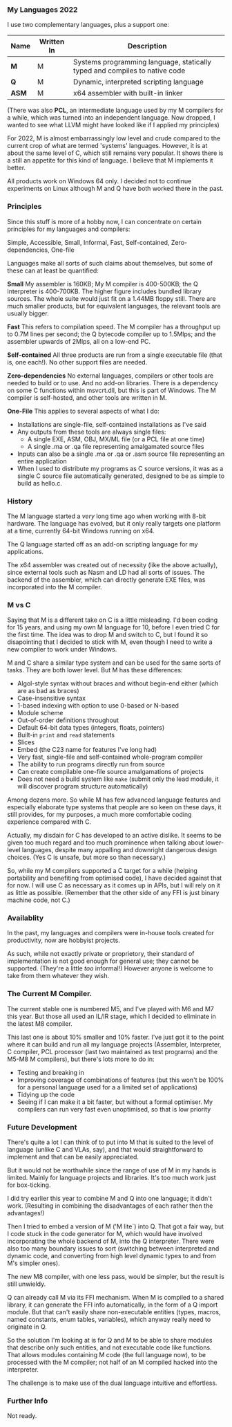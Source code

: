 ### My Languages 2022

I use two complementary languages, plus a support one:

Name | Written In | Description
--- | --- | ---
**M** | M | Systems programming language, statically typed and compiles to native code
**Q** | M | Dynamic, interpreted scripting language
**ASM** | M | x64 assembler with built-in linker

(There was also **PCL**, an intermediate language used by my M compilers for a while, which was turned into an independent language. Now dropped, I wanted to see what LLVM might have looked like if I applied my principles)

For 2022, M is almost embarrassingly low level and crude compared to the current crop of what are termed 'systems' languages. However, it is at about the same level of C, which still remains very popular. It shows there is a still an appetite for this kind of language. I believe that M implements it better.

All products work on Windows 64 only. I decided not to continue experiments on Linux although M and Q have both worked there in the past.

### Principles

Since this stuff is more of a hobby now, I can concentrate on certain principles for my languages and compilers:

Simple, Accessible, Small, Informal, Fast, Self-contained, Zero-dependencies, One-file

Languages make all sorts of such claims about themselves, but some of these can at least be quantified:

**Small** My assembler is 160KB; My M compiler is 400-500KB; the Q interpreter is 400-700KB. The higher figure includes bundled library sources. The whole suite would just fit on a 1.44MB floppy still. There are much smaller products, but for equivalent languages, the relevant tools are usually bigger.

**Fast** This refers to compilation speed. The M compiler has a throughput up to 0.7M lines per second; the Q bytecode compiler up to 1.5Mlps; and the assembler upwards of 2Mlps, all on a low-end PC.

**Self-contained** All three products are run from a single executable file (that is, one each!). No other support files are needed.

**Zero-dependencies** No external languages, compilers or other tools are needed to build or to use. And no add-on libraries. There is a dependency on some C functions within msvcrt.dll, but this is part of Windows. The M compiler is self-hosted, and other tools are written in M.

**One-File** This applies to several aspects of what I do:

* Installations are single-file, self-contained installations as I've said
* Any outputs from these tools are always single files:
  * A single EXE, ASM, OBJ, MX/ML file (or a PCL file at one time)
  * A single .ma or .qa file representing amalgamated source files
* Inputs can also be a single .ma or .qa or .asm source file representing an entire application
* When I used to distribute my programs as C source versions, it was as a single C source file automatically generated, designed to be as simple to build as hello.c.


### History

The M language started a *very* long time ago when working with 8-bit hardware. The language has evolved, but it only really targets one platform at a time, currently 64-bit Windows running on x64.

The Q language started off as an add-on scripting language for my applications.

The x64 assembler was created out of necessity (like the above actually), since external tools such as Nasm and LD had all sorts of issues. The backend of the assembler, which can directly generate EXE files, was incorporated into the M compiler.

### M vs C

Saying that M is a different take on C is a little misleading. I'd been coding for 15 years, and using my own M language for 10, before I even tried C for the first time. The idea was to drop M and switch to C, but I found it so disapointing that I decided to stick with M, even though I need to write a new compiler to work under Windows.

M and C share a similar type system and can be used for the same sorts of tasks. They are both lower level. But M has these differences:

* Algol-style syntax without braces and without begin-end either (which are as bad as braces)
* Case-insensitive syntax
* 1-based indexing with option to use 0-based or N-based
* Module scheme
* Out-of-order definitions throughout
* Default 64-bit data types (integers, floats, pointers)
* Built-in `print` and `read` statements
* Slices
* Embed (the C23 name for features I've long had)
* Very fast, single-file and self-contained whole-program compiler
* The ability to run programs directly run from source
* Can create compilable one-file source amalgamations of projects
* Does not need a build system like `make` (submit only the lead module, it will discover program structure automatically)

Among dozens more. So while M has few advanced language features and especially elaborate type systems that people are so keen on these days, it still provides, for my purposes, a much more comfortable coding experience compared with C.

Actually, my disdain for C has developed to an active dislike. It seems to be given too much regard and too much prominence when talking about lower-level languages, despite many appalling and downright dangerous design choices. (Yes C is unsafe, but more so than necessary.)

So, while my M compilers supported a C target for a while (helping portability and benefiting from optimised code), I have decided against that for now. I will use C as necessary as it comes up in APIs, but I will rely on it as little as possible. (Remember that the other side of any FFI is just binary machine code, not C.)

###  Availablity

In the past, my languages and compilers were in-house tools created for productivity, now are hobbyist projects.

As such, while not exactly private or proprietory, their standard of implementation is not good enough for general use; they cannot be supported. (They're a little *too* informal!) However anyone is welcome to take from them whatever they wish.

### The Current M Compiler.

The current stable one is numbered M5, and I've played with M6 and M7 this year. But those all used an IL/IR stage, which I decided to eliminate in the latest M8 compiler.

This last one is about 10% smaller and 10% faster. I've just got it to the point where it can build and run all my language projects (Assembler, Interpreter, C compiler, PCL processor (last two maintained as test programs) and the M5-M8 M compilers), but there's lots more to do in:

* Testing and breaking in
* Improving coverage of combinations of features (but this won't be 100% for a personal language used for a a limited set of applications)
* Tidying up the code
* Seeing if I can make it a bit faster, but without a formal optimiser. My compilers can run very fast even unoptimised, so that is low priority

### Future Development

There's quite a lot I can think of to put into M that is suited to the level of language (unlike C and VLAs, say), and that would straightforward to implement and that can be easily appreciated.

But it would not be worthwhile since the range of use of M in my hands is limited. Mainly for language projects and libraries. It's too much work just for box-ticking.

I did try earlier this year to combine M and Q into one language; it didn't work. (Resulting in combining the disadvantages of each rather then the advantages!)

Then I tried to embed a version of M ('M lite`) into Q. That got a fair way, but I code stuck in the code generator for M, which would have involved incorporating the whole backend of M, into the Q interpreter. There were also too many boundary issues to sort (switching between interpreted and dynamic code, and converting from high level dynamic types to and from M's simpler ones).

The new M8 compiler, with one less pass, would be simpler, but the result is still unwieldy.

Q can already call M via its FFI mechanism. When M is compiled to a shared library, it can generate the FFI info automatically, in the form of a Q import module. But that can't easily share non-executable entities (types, macros, named constants, enum tables, variables), which anyway really need to originate in Q.

So the solution I'm looking at is for Q and M to be able to share modules that describe only such entities, and not executable code like functions. That allows modules containing M code (the full language now), to be processed with the M compiler; not half of an M compiled hacked into the interpreter.

The challenge is to make use of the dual language intuitive and effortless.


### Further Info

Not ready.
